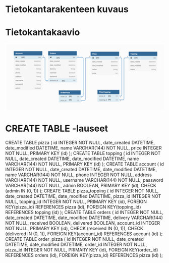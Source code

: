 # Tietokantarakenteen kuvaus

# Tietokantakaavio

![Tietokantakaavio](https://github.com/juissijohtaja/Pizzapalvelu/blob/master/documentation/Pizzapalvelu-dbdiagram.png)

# CREATE TABLE -lauseet

CREATE TABLE pizza (
        id INTEGER NOT NULL, 
        date_created DATETIME, 
        date_modified DATETIME, 
        name VARCHAR(144) NOT NULL, 
        price INTEGER NOT NULL, 
        PRIMARY KEY (id)
);
CREATE TABLE topping (
        id INTEGER NOT NULL, 
        date_created DATETIME, 
        date_modified DATETIME, 
        name VARCHAR(144) NOT NULL, 
        PRIMARY KEY (id)
);
CREATE TABLE account (
        id INTEGER NOT NULL, 
        date_created DATETIME, 
        date_modified DATETIME, 
        name VARCHAR(144) NOT NULL, 
        phone INTEGER NOT NULL, 
        address VARCHAR(144) NOT NULL, 
        username VARCHAR(144) NOT NULL, 
        password VARCHAR(144) NOT NULL, 
        admin BOOLEAN, 
        PRIMARY KEY (id), 
        CHECK (admin IN (0, 1))
);
CREATE TABLE pizza_topping (
        id INTEGER NOT NULL, 
        date_created DATETIME, 
        date_modified DATETIME, 
        pizza_id INTEGER NOT NULL, 
        topping_id INTEGER NOT NULL, 
        PRIMARY KEY (id), 
        FOREIGN KEY(pizza_id) REFERENCES pizza (id), 
        FOREIGN KEY(topping_id) REFERENCES topping (id)
);
CREATE TABLE orders (
        id INTEGER NOT NULL, 
        date_created DATETIME, 
        date_modified DATETIME, 
        delivery VARCHAR(144) NOT NULL, 
        received BOOLEAN, 
        delivered BOOLEAN, 
        account_id INTEGER NOT NULL, 
        PRIMARY KEY (id), 
        CHECK (received IN (0, 1)), 
        CHECK (delivered IN (0, 1)), 
        FOREIGN KEY(account_id) REFERENCES account (id)
);
CREATE TABLE order_pizza (
        id INTEGER NOT NULL, 
        date_created DATETIME, 
        date_modified DATETIME, 
        order_id INTEGER NOT NULL, 
        pizza_id INTEGER NOT NULL, 
        PRIMARY KEY (id), 
        FOREIGN KEY(order_id) REFERENCES orders (id), 
        FOREIGN KEY(pizza_id) REFERENCES pizza (id)
);